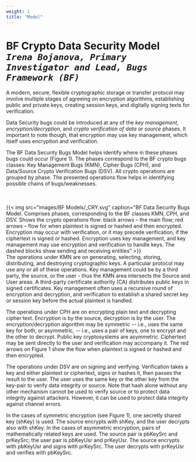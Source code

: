 ```yaml
---
weight: 1
title: "Model"
---
```

# BF Crypto Data Security Model<br/>_`Irena Bojanova, Primary Investigator and Lead, Bugs Framework (BF)`_

A modern, secure, flexible cryptographic storage or transfer protocol may involve multiple stages of agreeing on encryption algorithms, establishing public and private keys, creating session keys, and digitally signing texts for verification. 

Data Security bugs could be introduced at any of the _key management_, _encryption/decryption_, and _crypto verification of data or source_ phases. It important to note though, that encryption may use key management, which itself uses encryption and verification.

The BF Data Security Bugs Model helps identify where in these phases bugs could occur (Figure 1). The phases correspond to the BF crypto bugs classes: Key Management Bugs (KMN), Cipher Bugs (CPH), and Data/Source Crypto Verification Bugs (DSV). All crypto operations are grouped by phase. The presented operations flow helps in identifying possible chains of bugs/weaknesses.

<br/><br/>
{{< img src="images/BF Models/_CRY.svg" caption="BF Data Security Bugs Model. Comprises phases, corresponding to the BF classes KMN, CPH, and DSV. Shows the crypto operations flow: black arrows – the main flow; red arrows – flow for when plaintext is signed or hashed and then encrypted. Encryption may occur with verification, or it may precede verification, if the ciphertext is signed or hashed. Encryption uses key management, and key management may use encryption and verification to handle keys. The dashed blocks show sending and receiving entities" >}}
<br/>
The operations under KMN are on generating, selecting, storing, distributing, and destroying cryptographic keys. A particular protocol may use any or all of these operations. Key management could be by a third party, the source, or the user - thus the KMN area intersects the Source and User areas. A third-party certificate authority (CA) distributes public keys in signed certificates. Key management often uses a recursive round of encryption and decryption, and verification to establish a shared secret key or session key before the actual plaintext is handled.

The operations under CPH are on encrypting plain text and decrypting cipher text. Encryption is by the source, decryption is by the user. The encryption/decryption algorithm may be symmetric -- i.e., uses the same key for both, or asymmetric, -- i.e., uses a pair of keys, one to encrypt and the other to decrypt. Public key cryptosystems are asymmetric. Ciphertext may be sent directly to the user and verification may accompany it. The red arrows on Figure 1 show the flow when plaintext is signed or hashed and then encrypted.

The operations under DSV are on signing and verifying. Verification takes a key and either plaintext or ciphertext, signs or hashes it, then passes the result to the user. The user uses the same key or the other key from the key-pair to verify data integrity or source. Note that hash alone without any other mechanism cannot be used to verify source or to protect data integrity against attackers. However, it can be used to protect data integrity against channel errors.

In the cases of symmetric encryption (see Figure 1), one secretly shared key (shKey) is used. The source encrypts with shKey, and the user decrypts also with shKey. In the cases of asymmetric encryption, pairs of mathematically related keys are used. The source pair is pbKeySrc and prKeySrc; the user pair is pbKeyUsr and prKeyUsr. The source encrypts with pbKeyUsr and signs with prKeySrc. The user decrypts with prKeyUsr and verifies with pbKeySrc.